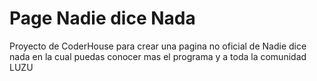 # Page Nadie dice Nada

Proyecto de CoderHouse para crear una pagina no oficial de Nadie dice nada en la cual puedas conocer mas el programa y a toda la comunidad LUZU

